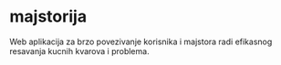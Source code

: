 # majstorija
Web aplikacija za brzo povezivanje korisnika i majstora radi efikasnog resavanja kucnih kvarova i problema.
